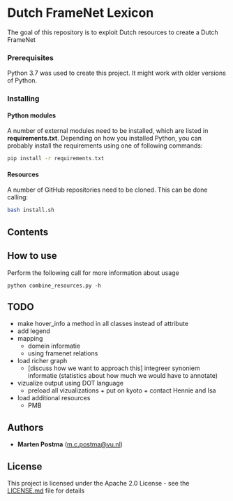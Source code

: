 # Dutch FrameNet Lexicon

The goal of this repository is to exploit Dutch resources to create a Dutch FrameNet

### Prerequisites

Python 3.7 was used to create this project. It might work with older versions of Python.

### Installing


#### Python modules

A number of external modules need to be installed, which are listed in **requirements.txt**.
Depending on how you installed Python, you can probably install the requirements using one of following commands:
```bash
pip install -r requirements.txt
```

#### Resources
A number of GitHub repositories need to be cloned. This can be done calling:
```bash
bash install.sh
```

## Contents

## How to use
Perform the following call for more information about usage
```
python combine_resources.py -h
```

## TODO
* make hover_info a method in all classes instead of attribute
* add legend
* mapping
    * domein informatie
    * using framenet relations
* load richer graph 
    * [discuss how we want to approach this] integreer synoniem informatie (statistics about how much we would have to annotate)
* vizualize output using DOT language
    * preload all vizualizations + put on kyoto + contact Hennie and Isa
* load additional resources
    * PMB
    
## Authors
* **Marten Postma** (m.c.postma@vu.nl)

## License
This project is licensed under the Apache 2.0 License - see the [LICENSE.md](LICENSE.md) file for details
